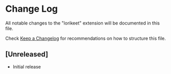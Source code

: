 # Change Log

All notable changes to the "lorikeet" extension will be documented in this file.

Check [Keep a Changelog](http://keepachangelog.com/) for recommendations on how to structure this file.

## [Unreleased]

- Initial release
